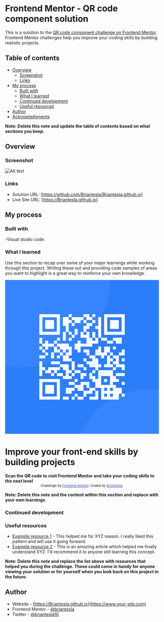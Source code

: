 # Frontend Mentor - QR code component solution

This is a solution to the [QR code component challenge on Frontend Mentor](https://www.frontendmentor.io/challenges/qr-code-component-iux_sIO_H). Frontend Mentor challenges help you improve your coding skills by building realistic projects. 

## Table of contents

- [Overview](#overview)
  - [Screenshot](#screenshot)
  - [Links](#links)
- [My process](#my-process)
  - [Built with](#built-with)
  - [What I learned](#what-i-learned)
  - [Continued development](#continued-development)
  - [Useful resources](#useful-resources)
- [Author](#author)
- [Acknowledgments](#acknowledgments)

**Note: Delete this note and update the table of contents based on what sections you keep.**

## Overview

### Screenshot

![Alt text](<images/Screenshot 2023-07-03 161352.png>)

### Links

- Solution URL: [https://github.com/Briantesla/Briantesla.github.io]
- Live Site URL: [https://Briantesla.github.io]

## My process

### Built with

-Visual studio code

### What I learned

Use this section to recap over some of your major learnings while working through this project. Writing these out and providing code samples of areas you want to highlight is a great way to reinforce your own knowledge.

<!DOCTYPE html>
<html lang="en">
<head>
  <meta charset="UTF-8">
  <meta name="viewport" content="width=device-width, initial-scale=1.0"> <!-- displays site properly based on user's device -->

  <link rel="icon" type="image/png" sizes="32x32" href="./images/favicon-32x32.png">
  <link rel="stylesheet" href="style.css">
  <title>Frontend Mentor | QR code component</title>

  <!-- Feel free to remove these styles or customise in your own stylesheet 👍 -->
  <style>
    .attribution { font-size: 11px; text-align: center; }
    .attribution a { color: hsl(228, 45%, 44%); }
  </style>
  <style>
    @import url('https://fonts.googleapis.com/css2?family=Outfit:wght@700&display=swap');
  </style>
  <style>
    @import url('https://fonts.googleapis.com/css2?family=Outfit&display=swap');
  </style>
</head>
<body>
  <div class="container">
    <div class="content">
      <img src="images/image-qr-code.png" class="a-image">
      <h1>Improve your front-end skills by building projects</h1>
      <b>Scan the QR code to visit Frontend Mentor and take your coding skills to the next level</b>
      </div>
    </div>
  </div>
  <div class="attribution">
    Challenge by <a href="https://www.frontendmentor.io?ref=challenge" target="_blank">Frontend Mentor</a>. 
    Coded by <a href="#">Briantesla</a>.
  </div>
</body>
</html>

**Note: Delete this note and the content within this section and replace with your own learnings.**

### Continued development



### Useful resources

- [Example resource 1](https://www.example.com) - This helped me for XYZ reason. I really liked this pattern and will use it going forward.
- [Example resource 2](https://www.example.com) - This is an amazing article which helped me finally understand XYZ. I'd recommend it to anyone still learning this concept.

**Note: Delete this note and replace the list above with resources that helped you during the challenge. These could come in handy for anyone viewing your solution or for yourself when you look back on this project in the future.**

## Author

- Website - [https://Briantesla.github.io](https://www.your-site.com)
- Frontend Mentor - [@briantesla](https://www.frontendmentor.io/profile/briantesla)
- Twitter - [@briantesla10](https://www.twitter.com/briantesla10)
